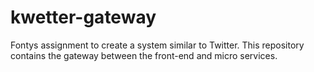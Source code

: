 # kwetter-gateway
Fontys assignment to create a system similar to Twitter. This repository contains the gateway between the front-end and micro services.
